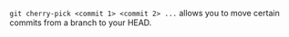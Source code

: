 `git cherry-pick <commit 1> <commit 2> ...` allows you to move certain commits from a branch to your HEAD.